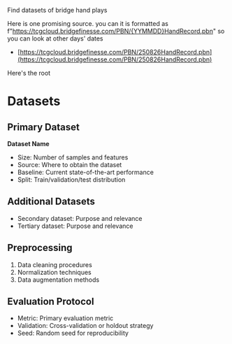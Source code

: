 Find datasets of bridge hand plays

Here is one promising source. you can it is formatted as f"https://tcgcloud.bridgefinesse.com/PBN/{YYMMDD}HandRecord.pbn" so you can look at other days' dates

* [https://tcgcloud.bridgefinesse.com/PBN/250826HandRecord.pbn](https://tcgcloud.bridgefinesse.com/PBN/250826HandRecord.pbn)

Here's the root

# Datasets

## Primary Dataset

**Dataset Name**

* Size: Number of samples and features
* Source: Where to obtain the dataset
* Baseline: Current state-of-the-art performance
* Split: Train/validation/test distribution

## Additional Datasets

* Secondary dataset: Purpose and relevance
* Tertiary dataset: Purpose and relevance

## Preprocessing

1. Data cleaning procedures
2. Normalization techniques
3. Data augmentation methods

## Evaluation Protocol

* Metric: Primary evaluation metric
* Validation: Cross-validation or holdout strategy
* Seed: Random seed for reproducibility
